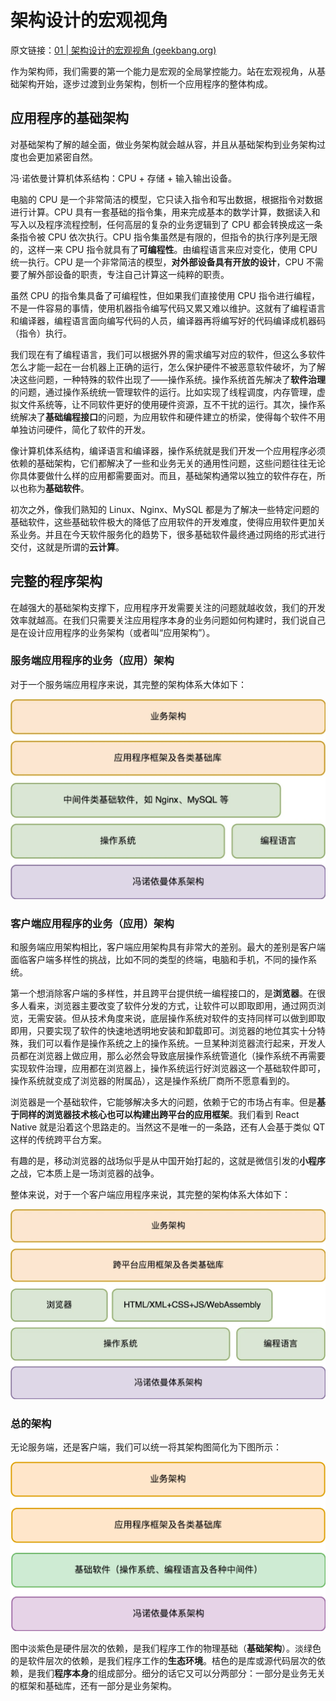 # 架构设计的宏观视角

原文链接：[01 | 架构设计的宏观视角 (geekbang.org)](https://time.geekbang.org/column/article/90170)

作为架构师，我们需要的第一个能力是宏观的全局掌控能力。站在宏观视角，从基础架构开始，逐步过渡到业务架构，刨析一个应用程序的整体构成。

## 应用程序的基础架构

对基础架构了解的越全面，做业务架构就会越从容，并且从基础架构到业务架构过度也会更加紧密自然。



冯·诺依曼计算机体系结构：CPU  + 存储 + 输入输出设备。

电脑的 CPU 是一个非常简洁的模型，它只读入指令和写出数据，根据指令对数据进行计算。CPU 具有一套基础的指令集，用来完成基本的数学计算，数据读入和写入以及程序流程控制，任何高层的复杂的业务逻辑到了 CPU 都会转换成这一条条指令被 CPU 依次执行。CPU 指令集虽然是有限的，但指令的执行序列是无限的，这样一来 CPU 指令就具有了**可编程性**。由编程语言来应对变化，使用 CPU 统一执行。CPU 是一个非常简洁的模型，**对外部设备具有开放的设计**，CPU 不需要了解外部设备的职责，专注自己计算这一纯粹的职责。



虽然 CPU 的指令集具备了可编程性，但如果我们直接使用 CPU 指令进行编程，不是一件容易的事情，使用机器指令编写代码又累又难以维护。这就有了编程语言和编译器，编程语言面向编写代码的人员，编译器再将编写好的代码编译成机器码（指令）执行。



我们现在有了编程语言，我们可以根据外界的需求编写对应的软件，但这么多软件怎么才能一起在一台机器上正确的运行，怎么保护硬件不被恶意软件破坏，为了解决这些问题，一种特殊的软件出现了——操作系统。操作系统首先解决了**软件治理**的问题，通过操作系统统一管理软件的运行。比如实现了线程调度，内存管理，虚拟文件系统等，让不同软件更好的使用硬件资源，互不干扰的运行。其次，操作系统解决了**基础编程接口**的问题，为应用软件和硬件建立的桥梁，使得每个软件不用单独访问硬件，简化了软件的开发。



像计算机体系结构，编译语言和编译器，操作系统就是我们开发一个应用程序必须依赖的基础架构，它们都解决了一些和业务无关的通用性问题，这些问题往往无论你具体要做什么样的应用都需要面对。而且，基础架构通常以独立的软件存在，所以也称为**基础软件**。



初次之外，像我们熟知的 Linux、Nginx、MySQL 都是为了解决一些特定问题的基础软件，这些基础软件极大的降低了应用软件的开发难度，使得应用软件更加关系业务。并且在今天软件服务化的趋势下，很多基础软件最终通过网络的形式进行交付，这就是所谓的**云计算**。



## 完整的程序架构

在越强大的基础架构支撑下，应用程序开发需要关注的问题就越收敛，我们的开发效率就越高。在我们只需要关注应用程序本身的业务问题如何构建时，我们说自己是在设计应用程序的业务架构（或者叫“应用架构”）。

### 服务端应用程序的业务（应用）架构

对于一个服务端应用程序来说，其完整的架构体系大体如下：

![](../images/服务端应用架构.png)

### 客户端应用程序的业务（应用）架构

和服务端应用架构相比，客户端应用架构具有非常大的差别。最大的差别是客户端面临客户端多样性的挑战，比如不同的类型的终端，电脑和手机，不同的操作系统。

第一个想消除客户端的多样性，并且跨平台提供统一编程接口的，是**浏览器**。在很多人看来，浏览器主要改变了软件分发的方式，让软件可以即取即用，通过网页浏览，无需安装。但从技术角度来说，底层操作系统对软件的支持同样可以做到即取即用，只要实现了软件的快速地透明地安装和卸载即可。浏览器的地位其实十分特殊，我们可以看作是操作系统之上的操作系统。一旦某种浏览器流行起来，开发人员都在浏览器上做应用，那么必然会导致底层操作系统管道化（操作系统不再需要实现软件治理，应用都在浏览器上，操作系统运行好浏览器这一个基础软件即可，操作系统就变成了浏览器的附属品），这是操作系统厂商所不愿意看到的。

浏览器是一个基础软件，它能够解决多大的问题，依赖于它的市场占有率。但是**基于同样的浏览器技术核心也可以构建出跨平台的应用框架**。我们看到 React Native 就是沿着这个思路走的。当然这不是唯一的一条路，还有人会基于类似 QT 这样的传统跨平台方案。

有趣的是，移动浏览器的战场似乎是从中国开始打起的，这就是微信引发的**小程序**之战，它本质上是一场浏览器的战争。

整体来说，对于一个客户端应用程序来说，其完整的架构体系大体如下：

![](../images/客户端应用架构.png)

### 总的架构

无论服务端，还是客户端，我们可以统一将其架构图简化为下图所示：

![](../images/架构简化图.png)

图中淡紫色是硬件层次的依赖，是我们程序工作的物理基础（**基础架构**）。淡绿色的是软件层次的依赖，是我们程序工作的**生态环境**。桔色的是库或源代码层次的依赖，是我们**程序本身**的组成部分。细分的话它又可以分两部分：一部分是业务无关的框架和基础库，还有一部分是业务架构。